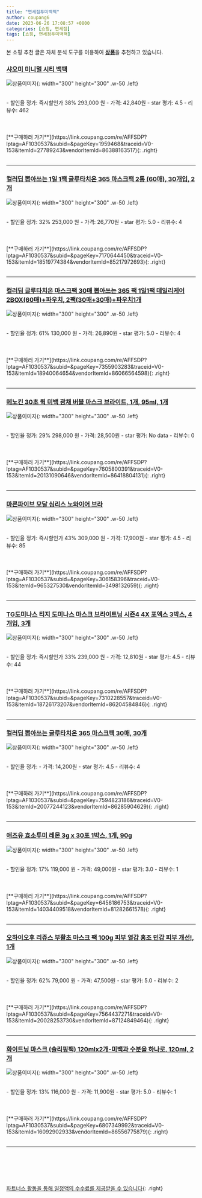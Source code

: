 ```yaml
---
title: "면세점투미백팩"
author: coupang6
date: 2023-06-26 17:08:57 +0800
categories: [쇼핑, 면세점]
tags: [쇼핑, 면세점투미백팩]
---
```


본 쇼핑 추천 글은 자체 분석 도구를 이용하여 [**상품**](https://link.coupang.com/a/bao1ui)을 추천하고 있습니다.

### [샤오미 미니멀 시티 백팩](https://link.coupang.com/re/AFFSDP?lptag=AF1030537&subid=&pageKey=1959468&traceid=V0-153&itemId=27789243&vendorItemId=86388163517)

![상품이미지](https://thumbnail6.coupangcdn.com/thumbnails/remote/230x230ex/image/vendor_inventory/c4c4/fb195499487feac6c968517f86c33371ce6290dd493be1edb68fcd76d2a8.JPG){: width="300" height="300" .w-50 .left}


<br>
- 할인율 정가: 즉시할인가 38%  293,000   원
- 가격: 42,840원
- star 평가: 4.5
- 리뷰수: 462
<br>
<br>
<br>
<br>
[**구매하러 가기**](https://link.coupang.com/re/AFFSDP?lptag=AF1030537&subid=&pageKey=1959468&traceid=V0-153&itemId=27789243&vendorItemId=86388163517){: .right}
<br>
<br>

---

### [컬러딥 뽑아쓰는 1일 1팩 글루타치온 365 마스크팩 2통 (60매), 30개입, 2개](https://link.coupang.com/re/AFFSDP?lptag=AF1030537&subid=&pageKey=7170644450&traceid=V0-153&itemId=18519774384&vendorItemId=85217972693)

![상품이미지](https://thumbnail7.coupangcdn.com/thumbnails/remote/230x230ex/image/vendor_inventory/33bc/f1575a1ff2e9d6cbe05ef0a9c415ecf4e0f2f8aaafe0bd3ee0d00c570669.jpg){: width="300" height="300" .w-50 .left}


<br>
- 할인율 정가: 32%  253,000   원
- 가격: 26,770원
- star 평가: 5.0
- 리뷰수: 4
<br>
<br>
<br>
<br>
[**구매하러 가기**](https://link.coupang.com/re/AFFSDP?lptag=AF1030537&subid=&pageKey=7170644450&traceid=V0-153&itemId=18519774384&vendorItemId=85217972693){: .right}
<br>
<br>

---

### [컬러딥 글루타치온 마스크팩 30매 뽑아쓰는 365 팩 1일1팩 데일리케어 2BOX(60매)+파우치, 2팩(30매+30매)+파우치1개](https://link.coupang.com/re/AFFSDP?lptag=AF1030537&subid=&pageKey=7355903283&traceid=V0-153&itemId=18940064654&vendorItemId=86066564598)

![상품이미지](https://thumbnail6.coupangcdn.com/thumbnails/remote/230x230ex/image/vendor_inventory/d505/b3cb9e54969562ef31d93265dd164fd4685308c8fd9eae40e315d49200b0.jpg){: width="300" height="300" .w-50 .left}


<br>
- 할인율 정가: 61%  130,000   원
- 가격: 26,890원
- star 평가: 5.0
- 리뷰수: 4
<br>
<br>
<br>
<br>
[**구매하러 가기**](https://link.coupang.com/re/AFFSDP?lptag=AF1030537&subid=&pageKey=7355903283&traceid=V0-153&itemId=18940064654&vendorItemId=86066564598){: .right}
<br>
<br>

---

### [메노킨 30초 퀵 미백 광채 버블 마스크 브라이트, 1개, 95ml, 1개](https://link.coupang.com/re/AFFSDP?lptag=AF1030537&subid=&pageKey=7605800391&traceid=V0-153&itemId=20131090646&vendorItemId=86418804131)

![상품이미지](https://thumbnail10.coupangcdn.com/thumbnails/remote/230x230ex/image/vendor_inventory/b7e1/d58034f3fe27827c98e28c3d56562b226a1836f9c65a13ce21466a130225.jpg){: width="300" height="300" .w-50 .left}


<br>
- 할인율 정가: 29%  298,000   원
- 가격: 28,500원
- star 평가: No data
- 리뷰수: 0
<br>
<br>
<br>
<br>
[**구매하러 가기**](https://link.coupang.com/re/AFFSDP?lptag=AF1030537&subid=&pageKey=7605800391&traceid=V0-153&itemId=20131090646&vendorItemId=86418804131){: .right}
<br>
<br>

---

### [마른파이브 모달 심리스 노와이어 브라](https://link.coupang.com/re/AFFSDP?lptag=AF1030537&subid=&pageKey=306158396&traceid=V0-153&itemId=965327530&vendorItemId=3498132659)

![상품이미지](https://thumbnail6.coupangcdn.com/thumbnails/remote/230x230ex/image/vendor_inventory/542b/51e1d60c2cc19e3c90658978c863afc8c1e34b7fd78179e7d0ca473a1c21.jpg){: width="300" height="300" .w-50 .left}


<br>
- 할인율 정가: 즉시할인가 43%  309,000   원
- 가격: 17,900원
- star 평가: 4.5
- 리뷰수: 85
<br>
<br>
<br>
<br>
[**구매하러 가기**](https://link.coupang.com/re/AFFSDP?lptag=AF1030537&subid=&pageKey=306158396&traceid=V0-153&itemId=965327530&vendorItemId=3498132659){: .right}
<br>
<br>

---

### [TG도미나스 티지 도미나스 마스크 브라이트닝 시즌4 4X 포엑스 3박스, 4개입, 3개](https://link.coupang.com/re/AFFSDP?lptag=AF1030537&subid=&pageKey=7310228557&traceid=V0-153&itemId=18726173207&vendorItemId=86204584846)

![상품이미지](https://thumbnail9.coupangcdn.com/thumbnails/remote/230x230ex/image/vendor_inventory/1c6e/c3ec2c10dcb809b29b3ccf97e8d6912e9702d242270f794de9b991b8272b.jpg){: width="300" height="300" .w-50 .left}


<br>
- 할인율 정가: 즉시할인가 33%  239,000   원
- 가격: 12,810원
- star 평가: 4.5
- 리뷰수: 44
<br>
<br>
<br>
<br>
[**구매하러 가기**](https://link.coupang.com/re/AFFSDP?lptag=AF1030537&subid=&pageKey=7310228557&traceid=V0-153&itemId=18726173207&vendorItemId=86204584846){: .right}
<br>
<br>

---

### [컬러딥 뽑아쓰는 글루타치온 365 마스크팩 30매, 30개](https://link.coupang.com/re/AFFSDP?lptag=AF1030537&subid=&pageKey=7594823186&traceid=V0-153&itemId=20077244123&vendorItemId=86285904629)

![상품이미지](https://thumbnail10.coupangcdn.com/thumbnails/remote/230x230ex/image/vendor_inventory/f5f8/65a8292556797b0c4eb7c3b0a16f1049ec703fab21c2dbdf87f5934c3605.JPG){: width="300" height="300" .w-50 .left}


<br>
- 할인율 정가: 
- 가격: 14,200원
- star 평가: 4.5
- 리뷰수: 4
<br>
<br>
<br>
<br>
[**구매하러 가기**](https://link.coupang.com/re/AFFSDP?lptag=AF1030537&subid=&pageKey=7594823186&traceid=V0-153&itemId=20077244123&vendorItemId=86285904629){: .right}
<br>
<br>

---

### [애즈유 효소투미 레몬 3g x 30포 1박스, 1개, 90g](https://link.coupang.com/re/AFFSDP?lptag=AF1030537&subid=&pageKey=6456186753&traceid=V0-153&itemId=14034409518&vendorItemId=81282661578)

![상품이미지](https://thumbnail9.coupangcdn.com/thumbnails/remote/230x230ex/image/vendor_inventory/715c/c8e25be17d887420723546804978f3ca9a302ae6f119165aeb93ff4f03a3.jpg){: width="300" height="300" .w-50 .left}


<br>
- 할인율 정가: 17%  119,000   원
- 가격: 49,000원
- star 평가: 3.0
- 리뷰수: 1
<br>
<br>
<br>
<br>
[**구매하러 가기**](https://link.coupang.com/re/AFFSDP?lptag=AF1030537&subid=&pageKey=6456186753&traceid=V0-153&itemId=14034409518&vendorItemId=81282661578){: .right}
<br>
<br>

---

### [오하이오후 리쥬스 부활초 마스크 팩 100g 피부 열감 홍조 민감 피부 개선!, 1개](https://link.coupang.com/re/AFFSDP?lptag=AF1030537&subid=&pageKey=7564437271&traceid=V0-153&itemId=20028253730&vendorItemId=87124849464)

![상품이미지](https://thumbnail6.coupangcdn.com/thumbnails/remote/230x230ex/image/vendor_inventory/278d/4c69782021f274e3b1a5ec714a5be9db696d8ea6bbd98727214b3f276bdd.jpg){: width="300" height="300" .w-50 .left}


<br>
- 할인율 정가: 62%  79,000   원
- 가격: 47,500원
- star 평가: 5.0
- 리뷰수: 2
<br>
<br>
<br>
<br>
[**구매하러 가기**](https://link.coupang.com/re/AFFSDP?lptag=AF1030537&subid=&pageKey=7564437271&traceid=V0-153&itemId=20028253730&vendorItemId=87124849464){: .right}
<br>
<br>

---

### [화이트닝 마스크 (슬리핑팩) 120mlx2개-미백과 수분을 하나로, 120ml, 2개](https://link.coupang.com/re/AFFSDP?lptag=AF1030537&subid=&pageKey=6807349992&traceid=V0-153&itemId=16092902933&vendorItemId=86556775879)

![상품이미지](https://thumbnail10.coupangcdn.com/thumbnails/remote/230x230ex/image/vendor_inventory/590a/9e5c5536fe3cc00c35f03e2eb69789bcf1b1c74e105ee093b18913b20d83.jpg){: width="300" height="300" .w-50 .left}


<br>
- 할인율 정가: 13%  116,000   원
- 가격: 11,900원
- star 평가: 5.0
- 리뷰수: 1
<br>
<br>
<br>
<br>
[**구매하러 가기**](https://link.coupang.com/re/AFFSDP?lptag=AF1030537&subid=&pageKey=6807349992&traceid=V0-153&itemId=16092902933&vendorItemId=86556775879){: .right}
<br>
<br>

---
<br><br><br><br><br> [파트너스 활동을 통해 일정액의 수수료를 제공받을 수 있습니다](https://link.coupang.com/a/bao1ui){: .right}